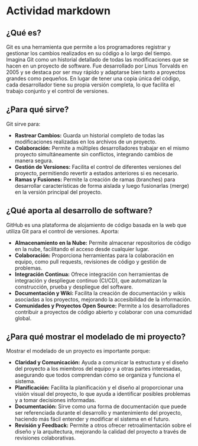 # Actividad markdown

## ¿Qué es?

Git es una herramienta que permite a los programadores registrar y gestionar los cambios realizados en su código a lo largo del tiempo. Imagina Git como un historial detallado de todas las modificaciones que se hacen en un proyecto de software. Fue desarrollado por Linus Torvalds en 2005 y se destaca por ser muy rápido y adaptarse bien tanto a proyectos grandes como pequeños. En lugar de tener una copia única del código, cada desarrollador tiene su propia versión completa, lo que facilita el trabajo conjunto y el control de versiones.

## ¿Para qué sirve?

Git sirve para:
- **Rastrear Cambios:** Guarda un historial completo de todas las modificaciones realizadas en los archivos de un proyecto.
- **Colaboración:** Permite a múltiples desarrolladores trabajar en el mismo proyecto simultáneamente sin conflictos, integrando cambios de manera segura.
- **Gestión de Versiones:** Facilita el control de diferentes versiones del proyecto, permitiendo revertir a estados anteriores si es necesario.
- **Ramas y Fusiones:** Permite la creación de ramas (branches) para desarrollar características de forma aislada y luego fusionarlas (merge) en la versión principal del proyecto.

## ¿Qué aporta al desarrollo de software?

GitHub es una plataforma de alojamiento de código basada en la web que utiliza Git para el control de versiones. Aporta:
- **Almacenamiento en la Nube:** Permite almacenar repositorios de código en la nube, facilitando el acceso desde cualquier lugar.
- **Colaboración:** Proporciona herramientas para la colaboración en equipo, como pull requests, revisiones de código y gestión de problemas.
- **Integración Continua:** Ofrece integración con herramientas de integración y despliegue continuo (CI/CD), que automatizan la construcción, prueba y despliegue del software.
- **Documentación y Wiki:** Facilita la creación de documentación y wikis asociadas a los proyectos, mejorando la accesibilidad de la información.
- **Comunidades y Proyectos Open Source:** Permite a los desarrolladores contribuir a proyectos de código abierto y colaborar con una comunidad global.

## ¿Para qué mostrar el modelado de mi proyecto?

Mostrar el modelado de un proyecto es importante porque:
- **Claridad y Comunicación:** Ayuda a comunicar la estructura y el diseño del proyecto a los miembros del equipo y a otras partes interesadas, asegurando que todos comprendan cómo se organiza y funciona el sistema.
- **Planificación:** Facilita la planificación y el diseño al proporcionar una visión visual del proyecto, lo que ayuda a identificar posibles problemas y a tomar decisiones informadas.
- **Documentación:** Sirve como una forma de documentación que puede ser referenciada durante el desarrollo y mantenimiento del proyecto, haciendo más fácil entender y modificar el sistema en el futuro.
- **Revisión y Feedback:** Permite a otros ofrecer retroalimentación sobre el diseño y la arquitectura, mejorando la calidad del proyecto a través de revisiones colaborativas.






